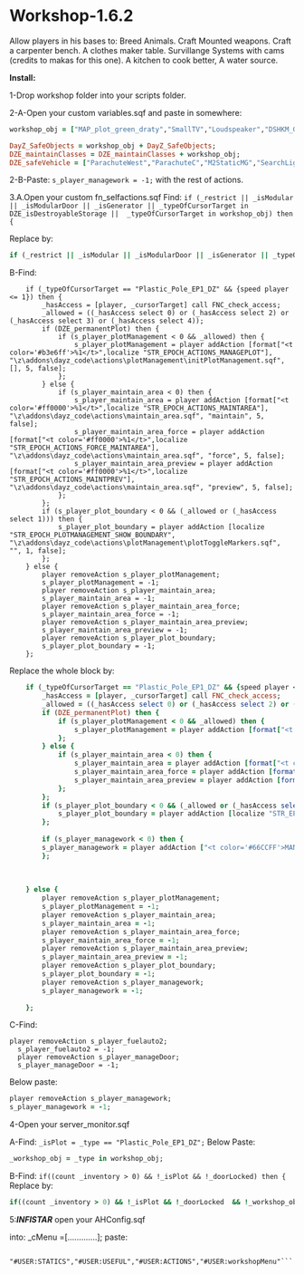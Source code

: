 # Workshop-1.6.2

Allow players in his bases to: Breed Animals. Craft Mounted weapons. Craft a carpenter bench. A clothes maker table. Survillange Systems with cams (credits to makas for this one). A kitchen to cook better, A water source.

**Install:**

1-Drop workshop folder into your scripts folder.

2-A-Open your custom variables.sqf and paste in somewhere:

```ruby
workshop_obj = ["MAP_plot_green_draty","SmallTV","Loudspeaker","DSHKM_Gue","M2StaticMG","SearchLight_RUS","MAP_Shed_W01","MAP_Dkamna_bila","Land_Misc_Well_L_EP1","MAP_P_Stavebni_kozy","MAP_office_table_a"];

DayZ_SafeObjects = workshop_obj + DayZ_SafeObjects;
DZE_maintainClasses = DZE_maintainClasses + workshop_obj;
DZE_safeVehicle = ["ParachuteWest","ParachuteC","M2StaticMG","SearchLight_RUS","DSHKM_Gue"];
```
2-B-Paste: ```s_player_managework = -1;``` with the rest of actions.

3.A.Open your custom fn_selfactions.sqf
Find:
```if (_restrict || _isModular || _isModularDoor || _isGenerator || _typeOfCursorTarget in DZE_isDestroyableStorage ||  _typeOfCursorTarget in workshop_obj) then {```

Replace by:

```ruby
if (_restrict || _isModular || _isModularDoor || _isGenerator || _typeOfCursorTarget in DZE_isDestroyableStorage ||  _typeOfCursorTarget in workshop_obj) then {
```

B-Find:
```
	if (_typeOfCursorTarget == "Plastic_Pole_EP1_DZ" && {speed player <= 1}) then {
		_hasAccess = [player, _cursorTarget] call FNC_check_access;
		_allowed = ((_hasAccess select 0) or (_hasAccess select 2) or (_hasAccess select 3) or (_hasAccess select 4));
		if (DZE_permanentPlot) then {
			if (s_player_plotManagement < 0 && _allowed) then {
				s_player_plotManagement = player addAction [format["<t color='#b3e6ff'>%1</t>",localize "STR_EPOCH_ACTIONS_MANAGEPLOT"], "\z\addons\dayz_code\actions\plotManagement\initPlotManagement.sqf", [], 5, false];
			};
		} else {
			if (s_player_maintain_area < 0) then {
				s_player_maintain_area = player addAction [format["<t color='#ff0000'>%1</t>",localize "STR_EPOCH_ACTIONS_MAINTAREA"], "\z\addons\dayz_code\actions\maintain_area.sqf", "maintain", 5, false];
				s_player_maintain_area_force = player addAction [format["<t color='#ff0000'>%1</t>",localize "STR_EPOCH_ACTIONS_FORCE_MAINTAREA"], "\z\addons\dayz_code\actions\maintain_area.sqf", "force", 5, false];
				s_player_maintain_area_preview = player addAction [format["<t color='#ff0000'>%1</t>",localize "STR_EPOCH_ACTIONS_MAINTPREV"], "\z\addons\dayz_code\actions\maintain_area.sqf", "preview", 5, false];
			};
		};
		if (s_player_plot_boundary < 0 && (_allowed or (_hasAccess select 1))) then {
			s_player_plot_boundary = player addAction [localize "STR_EPOCH_PLOTMANAGEMENT_SHOW_BOUNDARY", "\z\addons\dayz_code\actions\plotManagement\plotToggleMarkers.sqf", "", 1, false];
		};		        
	} else {
		player removeAction s_player_plotManagement;
		s_player_plotManagement = -1;
		player removeAction s_player_maintain_area;
		s_player_maintain_area = -1;
		player removeAction s_player_maintain_area_force;
		s_player_maintain_area_force = -1;
		player removeAction s_player_maintain_area_preview;
		s_player_maintain_area_preview = -1;
		player removeAction s_player_plot_boundary;
		s_player_plot_boundary = -1;				
	};
```
Replace the whole block by:

```ruby
	if (_typeOfCursorTarget == "Plastic_Pole_EP1_DZ" && {speed player <= 1}) then {
		_hasAccess = [player, _cursorTarget] call FNC_check_access;
		_allowed = ((_hasAccess select 0) or (_hasAccess select 2) or (_hasAccess select 3) or (_hasAccess select 4));
		if (DZE_permanentPlot) then {
			if (s_player_plotManagement < 0 && _allowed) then {
				s_player_plotManagement = player addAction [format["<t color='#b3e6ff'>%1</t>",localize "STR_EPOCH_ACTIONS_MANAGEPLOT"], "\z\addons\dayz_code\actions\plotManagement\initPlotManagement.sqf", [], 5, false];
			};
		} else {
			if (s_player_maintain_area < 0) then {
				s_player_maintain_area = player addAction [format["<t color='#ff0000'>%1</t>",localize "STR_EPOCH_ACTIONS_MAINTAREA"], "\z\addons\dayz_code\actions\maintain_area.sqf", "maintain", 5, false];
				s_player_maintain_area_force = player addAction [format["<t color='#ff0000'>%1</t>",localize "STR_EPOCH_ACTIONS_FORCE_MAINTAREA"], "\z\addons\dayz_code\actions\maintain_area.sqf", "force", 5, false];
				s_player_maintain_area_preview = player addAction [format["<t color='#ff0000'>%1</t>",localize "STR_EPOCH_ACTIONS_MAINTPREV"], "\z\addons\dayz_code\actions\maintain_area.sqf", "preview", 5, false];
			};
		};
		if (s_player_plot_boundary < 0 && (_allowed or (_hasAccess select 1))) then {
			s_player_plot_boundary = player addAction [localize "STR_EPOCH_PLOTMANAGEMENT_SHOW_BOUNDARY", "\z\addons\dayz_code\actions\plotManagement\plotToggleMarkers.sqf", "", 1, false];
		};
		
		if (s_player_managework < 0) then {
        s_player_managework = player addAction ["<t color='#66CCFF'>MANAGE WORKSHOP</t>", "scripts\workshop\workshopmenu.sqf", [], 5, false];
        };
        
        
      
	} else {
		player removeAction s_player_plotManagement;
		s_player_plotManagement = -1;
		player removeAction s_player_maintain_area;
		s_player_maintain_area = -1;
		player removeAction s_player_maintain_area_force;
		s_player_maintain_area_force = -1;
		player removeAction s_player_maintain_area_preview;
		s_player_maintain_area_preview = -1;
		player removeAction s_player_plot_boundary;
		s_player_plot_boundary = -1;		
		player removeAction s_player_managework;
        s_player_managework = -1;
		
	};
  ```
  
  C-Find:
  ```
  player removeAction s_player_fuelauto2;
	s_player_fuelauto2 = -1;
	player removeAction s_player_manageDoor;
	s_player_manageDoor = -1;
  ```
  Below paste:
  ```ruby
  player removeAction s_player_managework;
  s_player_managework = -1;
  ```
  
  4-Open your server_monitor.sqf
  
  A-Find:
  ```_isPlot = _type == "Plastic_Pole_EP1_DZ";```
  Below Paste:
  ```ruby
  _workshop_obj = _type in workshop_obj;
  ```
  B-Find:
  ```if((count _inventory > 0) && !_isPlot && !_doorLocked) then { ```
  Replace by:
  ```ruby
  if((count _inventory > 0) && !_isPlot && !_doorLocked  && !_workshop_obj) then {
  ```
  
  5:***INFISTAR***
  open your AHConfig.sqf
  
  into: _cMenu =[.............]; paste:
  
  ```,"#USER:surveillance",
	"#USER:STATICS","#USER:USEFUL","#USER:ACTIONS","#USER:workshopMenu"```
  
